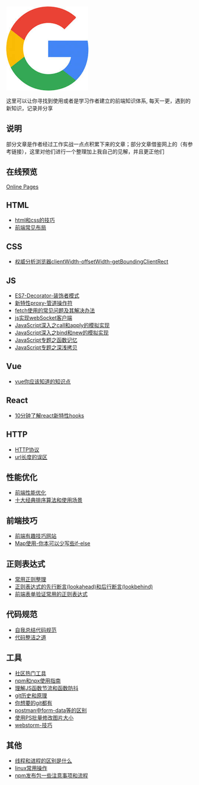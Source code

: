 ![icon.jpg](./icon.jpg)

这里可以让你寻找到使用或者是学习作者建立的前端知识体系,
每天一更，遇到的新知识，记录并分享

## 说明

部分文章是作者经过工作实战一点点积累下来的文章；部分文章借鉴网上的（有参考链接），这里对他们进行一个整理加上我自己的见解，并且更正他们

## 在线预览

[Online Pages](https://weibozzz.github.io/#/)

## HTML

+ [html和css的技巧](./docs/HTML/html和css的技巧.md)
+ [前端常见布局](./docs/HTML/前端常见布局.md)

## CSS
+ [权威分析浏览器clientWidth-offsetWidth-getBoundingClientRect](./docs/CSS/权威分析浏览器clientWidth-offsetWidth-getBoundingClientRect.md)

## JS
+ [ES7-Decorator-装饰者模式](./docs/JS/ES7-Decorator-装饰者模式.md)
+ [新特性proxy-管道操作符](./docs/JS/新特性proxy-管道操作符.md)
+ [fetch使用的常见问题及其解决办法](./docs/JS/fetch使用的常见问题及其解决办法.md)
+ [js实现webSocket客户端](./docs/JS/js实现webSocket客户端.md)
+ [JavaScript深入之call和apply的模拟实现](./docs/JS/JavaScript深入之call和apply的模拟实现.md)
+ [JavaScript深入之bind和new的模拟实现](./docs/JS/JavaScript深入之bind和new的模拟实现.md)
+ [JavaScript专题之函数记忆](./docs/JS/JavaScript专题之函数记忆.md)
+ [JavaScript专题之深浅拷贝](./docs/JS/JavaScript专题之深浅拷贝.md)

## Vue
+ [vue你应该知道的知识点](./docs/Vue/vue你应该知道的知识点.md)

## React
+ [10分钟了解react新特性hooks](./docs/React/10分钟了解react新特性hooks.md)

## HTTP
+ [HTTP协议](./docs/HTTP/HTTP协议.md)
+ [url长度的误区](./docs/HTTP/url长度的误区.md)

## 性能优化
+ [前端性能优化](./docs/性能优化/前端性能优化.md)
+ [十大经典排序算法和使用场景](./docs/性能优化/十大经典排序算法和使用场景.md)

## 前端技巧

+ [前端有趣技巧网站](./docs/前端技巧/前端有趣技巧网站.md)
+ [Map使用-你本可以少写些if-else](./docs/前端技巧/Map使用-你本可以少写些if-else.md)

## 正则表达式

+ [常用正则整理](./docs/正则表达式/常用正则整理.md)
+ [正则表达式的先行断言(lookahead)和后行断言(lookbehind)](./docs/正则表达式/正则表达式的先行断言(lookahead)和后行断言(lookbehind).md)
+ [前端表单验证常用的正则表达式](./docs/正则表达式/前端表单验证常用的正则表达式.md)

## 代码规范

+ [自我总结代码规范](./docs/代码规范/自我总结代码规范.md)
+ [代码整洁之道](./docs/代码规范/代码整洁之道.md)

## 工具

+ [社区热门工具](./docs/工具/社区热门工具.md)
+ [npm和npx使用指南](./docs/工具/npm和npx使用指南.md)
+ [理解JS函数节流和函数防抖](./docs/工具/理解JS函数节流和函数防抖.md)
+ [git历史和原理](./docs/工具/git历史和原理.md)
+ [你想要的git都有](./docs/工具/你想要的git都有.md)
+ [postman中form-data等的区别](./docs/工具/postman中form-data等的区别.md)
+ [使用PS批量修改图片大小](./docs/工具/使用PS批量修改图片大小.md)
+ [webstorm-技巧](./docs/工具/webstorm-技巧.md)

## 其他
+ [线程和进程的区别是什么](./docs/其他/线程和进程的区别是什么.md)
+ [linux常用操作](./docs/其他/linux常用操作.md)
+ [npm发布包一些注意事项和流程](./docs/其他/npm发布包一些注意事项和流程.md)

